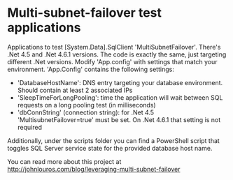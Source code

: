 # Multi-subnet-failover test applications

Applications to test [System.Data].SqlClient 'MultiSubnetFailover'.
There's .Net 4.5 and .Net 4.6.1 versions.
The code is exactly the same, just targeting different .Net versions.
Modify 'App.config' with settings that match your environment.
'App.Config' contains the following settings:
 - 'DatabaseHostName': DNS entry targeting your database environment. Should contain at least 2 associated IPs
 - 'SleepTimeForLongPooling': time the application will wait between SQL requests on a long pooling test (in milliseconds)
 - 'dbConnString' (connection string): for .Net 4.5 'MultisubnetFailover=true' must be set. On .Net 4.6.1 that setting is not required
 
 Additionally, under the scripts folder you can find a PowerShell script that toggles SQL Server service state for the provided database host name.
 
 You can read more about this project at http://johnlouros.com/blog/leveraging-multi-subnet-failover
